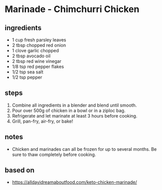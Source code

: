 # Marinade - Chimchurri Chicken

## ingredients

- 1 cup fresh parsley leaves
- 2 tbsp chopped red onion
- 1 clove garlic chopped
- 2 tbsp avocado oil
- 2 tbsp red wine vinegar
- 1/8 tsp red pepper flakes
- 1/2 tsp sea salt
- 1/2 tsp pepper

## steps

1. Combine all ingredients in a blender and blend until smooth.
2. Pour over 500g of chicken in a bowl or in a ziploc bag.
3. Refrigerate and let marinate at least 3 hours before cooking.
4. Grill, pan-fry, air-fry, or bake!

## notes

- Chicken and marinades can all be frozen for up to several months. Be sure to thaw completely before cooking.

## based on

- https://alldayidreamaboutfood.com/keto-chicken-marinade/

